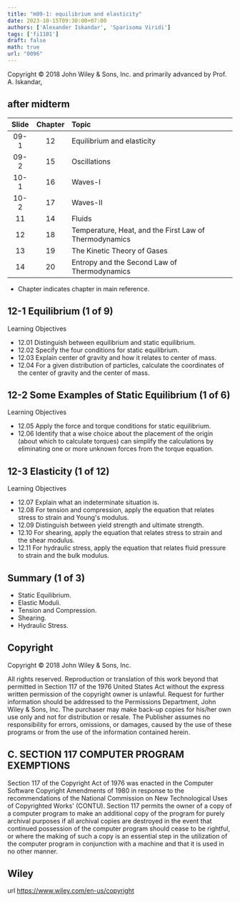 ```yaml
---
title: "m09-1: equilibrium and elasticity"
date: 2023-10-15T09:30:00+07:00
authors: ['Alexander Iskandar', 'Sparisoma Viridi']
tags: ['fi1101']
draft: false
math: true
url: "0096"
---
```

Copyright © 2018 John Wiley & Sons, Inc. and primarily advanced by Prof. A. Iskandar[.](https://cdn-edunex.itb.ac.id/27677-Elementary-Physics-I/16714-Elastisitas-dan-Osilasi/1697342659882_Handout-FI-1101-Module_09-1---ch12.pdf)


## after midterm
Slide | Chapter | Topic
:-: | :-: | :-
09-1 | 12 | Equilibrium and elasticity
09-2 | 15 | Oscillations
10-1 | 16 | Waves-I
10-2 | 17 | Waves-II
11   | 14 | Fluids
12   | 18 | Temperature, Heat, and the First Law of Thermodynamics
13   | 19 | The Kinetic Theory of Gases
14   | 20 | Entropy and the Second Law of Thermodynamics
+ Chapter indicates chapter in main reference.


## 12-1 Equilibrium (1 of 9)
Learning Objectives
+ 12.01 Distinguish between equilibrium and static equilibrium.
+ 12.02 Specify the four conditions for static equilibrium.
+ 12.03 Explain center of gravity and how it relates to center of mass.
+ 12.04 For a given distribution of particles, calculate the coordinates of the center of gravity and the center of mass.


## 12-2 Some Examples of Static Equilibrium (1 of 6)
Learning Objectives
+ 12.05 Apply the force and torque conditions for static equilibrium.
+ 12.06 Identify that a wise choice about the placement of the origin (about which to calculate torques) can simplify the calculations by eliminating one or more unknown forces from the torque equation.


## 12-3 Elasticity (1 of 12)
Learning Objectives
+ 12.07 Explain what an indeterminate situation is.
+ 12.08 For tension and compression, apply the equation that relates stress to strain and Young's modulus.
+ 12.09 Distinguish between yield strength and ultimate strength.
+ 12.10 For shearing, apply the equation that relates stress to strain and the shear modulus.
+ 12.11 For hydraulic stress, apply the equation that relates fluid pressure to strain and the bulk modulus.


## Summary (1 of 3)
+ Static Equilibrium.
+ Elastic Moduli.
+ Tension and Compression.
+ Shearing.
+ Hydraulic Stress.


## Copyright
Copyright © 2018 John Wiley & Sons, Inc.

All rights reserved. Reproduction or translation of this work beyond that permitted in Section 117 of the 1976 United States Act without the express written permission of the copyright owner is unlawful. Request for further information should be addressed to the Permissions Department, John Wiley & Sons, Inc. The purchaser may make back-up copies for his/her own use only and not for distribution or resale. The Publisher assumes no responsibility for errors, omissions, or damages, caused by the use of these programs or from the use of the information contained herein.


## C. SECTION 117 COMPUTER PROGRAM EXEMPTIONS
Section 117 of the Copyright Act of 1976 was enacted in the Computer Software Copyright Amendments of 1980 in response to the recommendations of the National Commission on New Technological Uses of Copyrighted Works' (CONTU). Section 117 permits the owner of a copy of a computer program to make an additional copy of the program for purely archival purposes if all archival copies are destroyed in the event that continued possession of the computer program should cease to be rightful, or where the making of such a copy is an essential step in the utilization of the computer program in conjunction with a machine and that it is used in no other manner.


## Wiley
url https://www.wiley.com/en-us/copyright